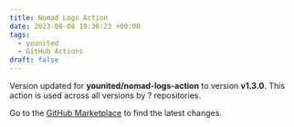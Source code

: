 ```yaml
---
title: Nomad Logs Action
date: 2023-08-08 19:36:23 +00:00
tags:
  - younited
  - GitHub Actions
draft: false
---
```



Version updated for **younited/nomad-logs-action** to version **v1.3.0**.
This action is used across all versions by ? repositories.

Go to the [GitHub Marketplace](https://github.com/marketplace/actions/nomad-logs-action) to find the latest changes.
